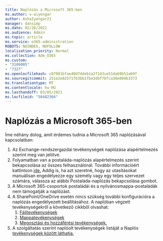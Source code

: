 ```yaml
---
title: Naplózás a Microsoft 365-ben
ms.author: v-aiyengar
author: AshaIyengar21
manager: dansimp
ms.date: 02/26/2021
ms.audience: Admin
ms.topic: article
ms.service: o365-administration
ROBOTS: NOINDEX, NOFOLLOW
localization_priority: Normal
ms.collection: Adm_O365
ms.custom:
- "3100005"
- "7327"
ms.openlocfilehash: c07981bfae40d74deb1a2f143ce51da69b51a69f
ms.sourcegitcommit: 251e2e82571fb3bb1fbe3dbf7bfca30e004b3373
ms.translationtype: MT
ms.contentlocale: hu-HU
ms.lasthandoff: 03/05/2021
ms.locfileid: "50482366"
---
```

# <a name="auditing-in-microsoft-365"></a>Naplózás a Microsoft 365-ben

Íme néhány dolog, amit érdemes tudnia a Microsoft 365 naplózásával kapcsolatban:

1. Az Exchange-rendszergazdai tevékenységek naplózása alapértelmezés szerint meg van jelölve.
1. Folyamatban van a postaláda-naplózás alapértelmezés szerint bekapcsolása az összes felhasználónál. További információért kattintson [ide.](https://techcommunity.microsoft.com/t5/Security-Privacy-and-Compliance/Exchange-Mailbox-Auditing-will-be-enabled-by-default/ba-p/215171) Addig is, ha azt szeretné, hogy az utasításokat manuálisan engedélyezze egy személy vagy egy teljes szervezet számára, válassza az alábbi Postaláda-naplózás bekapcsolása gombot.
1. A Microsoft 365-csoportok postaládái és a nyilvánosmappa-postaládák nem támogatják a naplózást.
1. A SharePoint/OneDrive esetén nincs szükség további konfigurációra a naplózás engedélyezett beállításához. A naplóban végzett tevékenységekről a következő cikkből olvashat:
    1. [Fájltevékenységek](https://docs.microsoft.com/office365/securitycompliance/search-the-audit-log-in-security-and-compliance#file-and-page-activities)
    1. [Mappatevékenységek](https://docs.microsoft.com/office365/securitycompliance/search-the-audit-log-in-security-and-compliance#folder-activities)
    1. [Megosztási és hozzáférési tevékenységek.](https://docs.microsoft.com/office365/securitycompliance/search-the-audit-log-in-security-and-compliance#sharing-and-access-request-activities)
1. A szolgáltatás szerint naplóolt tevékenységek listáját a Naplós [tevékenységek között láthatja.](https://docs.microsoft.com/office365/securitycompliance/search-the-audit-log-in-security-and-compliance#audited-activities)
